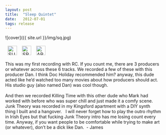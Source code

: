 ```yaml
---
layout: post
title:  "Sleep Quintet"
date:   2012-07-01
tags: release
---
```

![cover]({{ site.url }}/img/sq.jpg)

<div style = "max-width:500px;">
<table style="border: 0;">
  <tbody style="border: 0">
        <td style="border: 0">
            <a href="https://royalchant.bandcamp.com/album/sleep-quintet-ep" style="text-align:left; display:block;"> <img src="{{ site.url }}/img/bandcamp.png" alt="SUPPORT ON BANDCAMP" style="height:30px;"> </a>
          </td>
          <td style="border: 0">
            <a href="https://open.spotify.com/album/3pAQcC62YQXo4HbRAgbAx8?si=UP_Z95tTR62yxJGt3wK6Rw" style="text-align:left; display:block;"> <img src="{{ site.url }}/img/spotify.png" alt="SPOTIFY" style="height:30px;"> </a>
          </td>
          <td style="border: 0">
            <a href="https://music.apple.com/us/album/sleep-quintet-ep/1313634706" style="text-align:left; display:block;"> <img src="{{ site.url }}/img/apple.png" alt="APPLE MUSIC" style="height:30px;"> </a>
          </td>
        </tbody>
      </table>
    </div>

This was my first recording with RC. If you count me, there are 3 producers or whatever across these 6 tracks. We recorded a few of these with this producer Dan. I think Doc Holiday recommended him? anyway, this dude acted like he’d watched too many movies about how producers should act. His studio guy (also named Dan) was cool though. 
<br><br>
And then we recorded Killing Time with this other dude who Mark had worked with before who was super chill and just made it a comfy scene. Junk Theory was recorded in my Kingsford apartment with a DIY synth thing I built and a hangover.  
I will never forget how to play the outro rhythm in Irish Eyes but that fucking Junk Theory intro has me losing count every time. Anyway, if you want people to be comfortable while trying to make art (or whatever), don’t be a dick like Dan.
 - James
